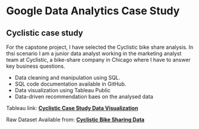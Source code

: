 # Google Data Analytics Case Study
## Cyclistic case study
For the capstone project, I have selected the Cyclistic bike share analysis. In thsi scenario I am a  junior data analyst working in the marketing analyst team at Cyclistic, a bike-share company in Chicago where I have to answer key business questions.


- Data cleaning and manipulation using SQL.
- SQL code documentation available in GitHub.
- Data visualization using Tableau Public
- Data-driven recommendation baes on the analysed data

Tableau link: **<a href="https://public.tableau.com/app/profile/gyaur/viz/Cyclistic_Case_Study_MR/Arrival_casual" rel="nofollow">Cyclistic Case Study Data Visualization</a>**

Raw Dataset Available from: **<a href="https://divvy-tripdata.s3.amazonaws.com/index.html" rel="nofollow">Cyclistic Bike Sharing Data</a>**
